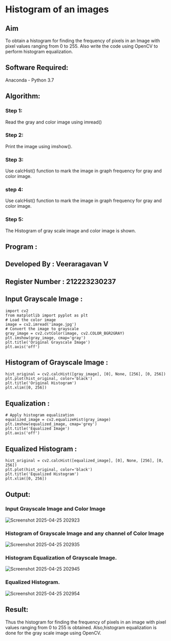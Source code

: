 # Histogram of an images

## Aim

To obtain a histogram for finding the frequency of pixels in an Image with pixel values ranging from 0 to 255. Also write the code using OpenCV to perform histogram equalization.

## Software Required:
Anaconda - Python 3.7

## Algorithm:
### Step 1:
Read the gray and color image using imread()

### Step 2:
Print the image using imshow().

### Step 3:
Use calcHist() function to mark the image in graph frequency for gray and color image.

### step 4:
Use calcHist() function to mark the image in graph frequency for gray and color image.

### Step 5:
The Histogram of gray scale image and color image is shown.


## Program :

## Developed By : Veeraragavan V
## Register Number : 212223230237

## Input Grayscale Image :
```
import cv2
from matplotlib import pyplot as plt
# Load the color image
image = cv2.imread('image.jpg')
# Convert the image to grayscale
gray_image = cv2.cvtColor(image, cv2.COLOR_BGR2GRAY)
plt.imshow(gray_image, cmap='gray')
plt.title('Original Grayscale Image')
plt.axis('off')
```

## Histogram of Grayscale Image :

```
hist_original = cv2.calcHist([gray_image], [0], None, [256], [0, 256])
plt.plot(hist_original, color='black')
plt.title('Original Histogram')
plt.xlim([0, 256])
```

## Equalization :

```
# Apply histogram equalization
equalized_image = cv2.equalizeHist(gray_image)
plt.imshow(equalized_image, cmap='grey')
plt.title('Equalized Image')
plt.axis('off')
```

## Equalized Histogram :

```
hist_original = cv2.calcHist([equalized_image], [0], None, [256], [0, 256])
plt.plot(hist_original, color='black')
plt.title('Equalized Histogram')
plt.xlim([0, 256])
```






## Output:

### Input Grayscale Image and Color Image

![Screenshot 2025-04-25 202923](https://github.com/user-attachments/assets/47847b99-ef59-41db-8c8f-dceeece6d3b9)


### Histogram of Grayscale Image and any channel of Color Image

![Screenshot 2025-04-25 202935](https://github.com/user-attachments/assets/6a19ec90-6e59-4f8a-92a7-becb540ef0e2)


### Histogram Equalization of Grayscale Image.
![Screenshot 2025-04-25 202945](https://github.com/user-attachments/assets/c7582763-d2aa-4ad6-af52-60a31b8d3fca)


### Equalized Histogram. 
![Screenshot 2025-04-25 202954](https://github.com/user-attachments/assets/961029a0-c03b-435b-9ea4-8afaf39d0eaa)


## Result: 

Thus the histogram for finding the frequency of pixels in an image with pixel values ranging from 0 to 255 is obtained. Also,histogram equalization is done for the gray scale image using OpenCV.
